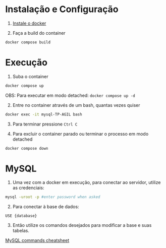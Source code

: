 # Instalação e Configuração

1. [Instale o docker](https://docs.docker.com/get-docker/)

2. Faça a build do container

```bash
docker compose build
```

# Execução

1. Suba o container

```bash
docker compose up
```

OBS: Para executar em modo detached: `docker compose up -d`

2. Entre no container através de um bash, quantas vezes quiser

```bash
docker exec -it mysql-TP-AGIL bash
```

3. Para terminar pressione `Ctrl C` 

4. Para excluir o container parado ou terminar o processo em modo detached

```bash
docker compose down
```

# MySQL

1. Uma vez com a docker em execução, para conectar ao servidor, utilize as credenciais:

```bash
mysql -uroot -p #enter password when asked
```

2. Para conectar à base de dados:

```
USE {database}
```

3. Então utilize os comandos desejados para modificar a base e suas tabelas.

[MySQL commands cheatsheet](https://gist.github.com/hofmannsven/9164408)